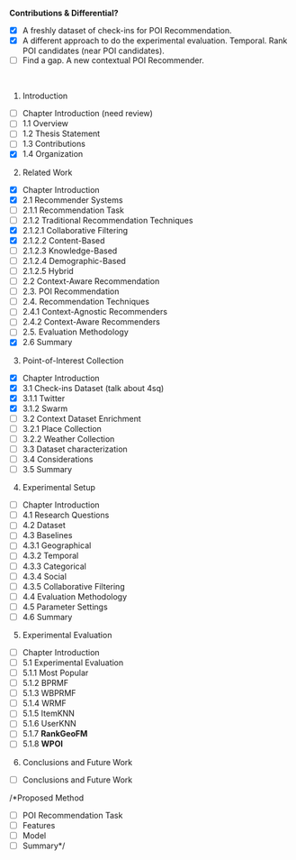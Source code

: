 **Contributions & Differential?**
- [x] A freshly dataset of check-ins for POI Recommendation.
- [x] A different approach to do the experimental evaluation. Temporal. Rank POI candidates (near POI candidates).
- [ ] Find a gap. A new contextual POI Recommender.
<br/>

1. Introduction
 - [ ] Chapter Introduction (need review)
 - [ ] 1.1 Overview
 - [ ] 1.2 Thesis Statement
 - [ ] 1.3 Contributions
 - [x] 1.4 Organization

2. Related Work
 - [x] Chapter Introduction
 - [x] 2.1 Recommender Systems
 - [ ] 2.1.1 Recommendation Task
 - [ ] 2.1.2 Traditional Recommendation Techniques
 - [x] 2.1.2.1 Collaborative Filtering
 - [x] 2.1.2.2 Content-Based
 - [ ] 2.1.2.3 Knowledge-Based
 - [ ] 2.1.2.4 Demographic-Based
 - [ ] 2.1.2.5 Hybrid
 - [ ] 2.2 Context-Aware Recommendation
 - [ ] 2.3. POI Recommendation
 - [ ] 2.4. Recommendation Techniques
 - [ ] 2.4.1 Context-Agnostic Recommenders
 - [ ] 2.4.2 Context-Aware Recommenders
 - [ ] 2.5. Evaluation Methodology
 - [x] 2.6 Summary

3. Point-of-Interest Collection
 - [x] Chapter Introduction
 - [x] 3.1 Check-ins Dataset (talk about 4sq)
 - [x] 3.1.1 Twitter
 - [x] 3.1.2 Swarm
 - [ ] 3.2 Context Dataset Enrichment
 - [ ] 3.2.1 Place Collection
 - [ ] 3.2.2 Weather Collection
 - [ ] 3.3 Dataset characterization
 - [ ] 3.4 Considerations
 - [ ] 3.5 Summary

4. Experimental Setup
 - [ ] Chapter Introduction
 - [ ] 4.1 Research Questions
 - [ ] 4.2 Dataset
 - [ ] 4.3 Baselines
 - [ ] 4.3.1 Geographical
 - [ ] 4.3.2 Temporal
 - [ ] 4.3.3 Categorical
 - [ ] 4.3.4 Social
 - [ ] 4.3.5 Collaborative Filtering
 - [ ] 4.4 Evaluation Methodology
 - [ ] 4.5 Parameter Settings
 - [ ] 4.6 Summary

5. Experimental Evaluation
 - [ ] Chapter Introduction
 - [ ] 5.1 Experimental Evaluation
 - [ ] 5.1.1 Most Popular
 - [ ] 5.1.2 BPRMF
 - [ ] 5.1.3 WBPRMF
 - [ ] 5.1.4 WRMF
 - [ ] 5.1.5 ItemKNN
 - [ ] 5.1.6 UserKNN
 - [ ] 5.1.7 **RankGeoFM**
 - [ ] 5.1.8 **WPOI**

6. Conclusions and Future Work
 - [ ] Conclusions and Future Work

/*Proposed Method
 - [ ] POI Recommendation Task
 - [ ] Features
 - [ ] Model
 - [ ] Summary*/
